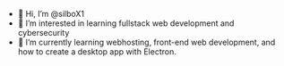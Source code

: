 - 👋 Hi, I’m @silboX1
- 👀 I’m interested in learning fullstack web development and cybersecurity
- 🌱 I’m currently learning webhosting, front-end web development, and how to create a desktop app with Electron.
<!---

